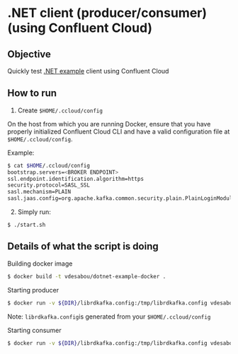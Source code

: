 # .NET client (producer/consumer) (using Confluent Cloud)

## Objective

Quickly test [.NET example](https://github.com/confluentinc/examples/tree/5.4.0-post/clients/cloud/csharp) client using Confluent Cloud



## How to run

1. Create `$HOME/.ccloud/config`

On the host from which you are running Docker, ensure that you have properly initialized Confluent Cloud CLI and have a valid configuration file at `$HOME/.ccloud/config`.

Example:

```bash
$ cat $HOME/.ccloud/config
bootstrap.servers=<BROKER ENDPOINT>
ssl.endpoint.identification.algorithm=https
security.protocol=SASL_SSL
sasl.mechanism=PLAIN
sasl.jaas.config=org.apache.kafka.common.security.plain.PlainLoginModule required username\="<API KEY>" password\="<API SECRET>";
```

2. Simply run:

```
$ ./start.sh
```

## Details of what the script is doing

Building docker image

```bash
$ docker build -t vdesabou/dotnet-example-docker .
```

Starting producer

```bash
$ docker run -v ${DIR}/librdkafka.config:/tmp/librdkafka.config vdesabou/dotnet-example-docker produce test1 /tmp/librdkafka.config
```

Note: `librdkafka.config`is generated from your `$HOME/.ccloud/config`

Starting consumer

```bash
$ docker run -v ${DIR}/librdkafka.config:/tmp/librdkafka.config vdesabou/dotnet-example-docker consume test1 /tmp/librdkafka.config
```